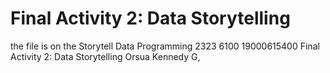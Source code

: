 # Final Activity 2: Data Storytelling
 the file is on the Storytell 
 Data Programming 2323 6100 19000615400 Final Activity 2: Data Storytelling Orsua Kennedy G,
